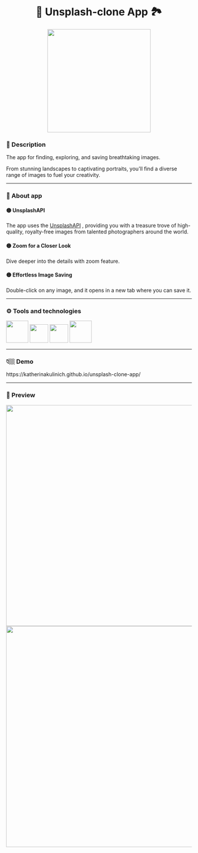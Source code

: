 
<h1  align="center"> 🌅 Unsplash-clone App 🏞️</h1>

<p  align="center">
  <img width="280" src="https://github.com/KatherinaKulinich/unsplash-clone-app/assets/109860560/ec33e8dd-ec83-4e46-96f0-48bf5d7b65d6">
</p>

<h3>💬 Description </h3>
<p>
  The app for finding, exploring, and saving breathtaking images.
</p>
<p>
  From stunning landscapes to captivating portraits, you'll find a diverse range of images to fuel your creativity.
</p>

<hr/>

<h3>📲 About app</h3>

<h4>🟡 UnsplashAPI </h5>
<p>The app uses the <a href='https://unsplash.com/developers'>UnsplashAPI</a> , providing you with a treasure trove of high-quality, royalty-free images from talented photographers around the world. </p>
<h4>🟡 Zoom for a Closer Look </h5>
<p>Dive deeper into the details with zoom feature.  </p>
<h4>🟡 Effortless Image Saving </h5>
<p>Double-click on any image, and it opens in a new tab where you can save it.</p>

<hr/>

<h3>⚙️ Tools and technologies</h3>
<span>
  <img width='60' src="https://user-images.githubusercontent.com/25181517/192158954-f88b5814-d510-4564-b285-dff7d6400dad.png"/>
</span>
<span>
  <img width='50' src="https://user-images.githubusercontent.com/25181517/192158956-48192682-23d5-4bfc-9dfb-6511ade346bc.png"/>
</span>
<span>
  <img width='50' src="https://user-images.githubusercontent.com/25181517/117447155-6a868a00-af3d-11eb-9cfe-245df15c9f3f.png"/>
</span>
<span>
  <img width='60' src="https://user-images.githubusercontent.com/25181517/187955008-981340e6-b4cc-441b-80cf-7a5e94d29e7e.png"/>
</span>

<hr/>


<h3>👇🏼 Demo</h3>
<p>https://katherinakulinich.github.io/unsplash-clone-app/</p>

<hr/>

<h3>👀 Preview</h3>
<p align='center'>
  <img width='600' src="https://github.com/KatherinaKulinich/unsplash-clone-app/assets/109860560/3cf62b3a-7ea6-4e87-9a22-daac8d18aa82"/>
  <img width='600' src="https://github.com/KatherinaKulinich/unsplash-clone-app/assets/109860560/a211fabd-9996-4a0f-adea-de2b79b4e62b"/>
</p>




